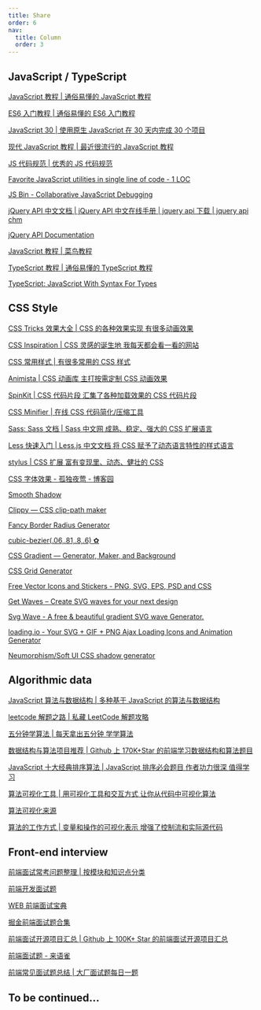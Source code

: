 ```yaml
---
title: Share
order: 6
nav:
  title: Column
  order: 3
---
```


## JavaScript / TypeScript

<a href="https://wangdoc.com/javascript" target="_blank">JavaScript 教程 | 通俗易懂的 JavaScript 教程</a>

<a href="https://es6.ruanyifeng.com/" target="_blank">ES6 入门教程 | 通俗易懂的 ES6 入门教程</a>

<a href="https://javascript30.com/" target="_blank">JavaScript 30 | 使用原生 JavaScript 在 30 天内完成 30 个项目</a>

<a href="https://zh.javascript.info/" target="_blank">现代 JavaScript 教程 | 最近很流行的 JavaScript 教程</a>

<a href="https://github.com/ryanmcdermott/clean-code-javascript" target="_blank">JS 代码规范 | 优秀的 JS 代码规范</a>

<a href="https://1loc.dev/" target="_blank">Favorite JavaScript utilities in single line of code - 1 LOC</a>

<a href="https://jsbin.com/?html,output" target="_blank">JS Bin - Collaborative JavaScript Debugging</a>

<a href="http://jquery.cuishifeng.cn/" target="_blank">jQuery API 中文文档 | jQuery API 中文在线手册 | jquery api 下载 | jquery api chm</a>

<a href="https://api.jquery.com/" target="_blank">jQuery API Documentation</a>

<a href="https://www.runoob.com/js/js-tutorial.html" target="_blank">JavaScript 教程 | 菜鸟教程</a>

<a href="https://github.com/xcatliu/typescript-tutorial" target="_blank">TypeScript 教程 | 通俗易懂的 TypeScript 教程</a>

<a href="https://www.typescriptlang.org/" target="_blank">TypeScript: JavaScript With Syntax For Types</a>

## CSS Style

<a href="https://lhammer.cn/You-need-to-know-css/#/zh-cn/" target="_blank">CSS Tricks 效果大全 | CSS 的各种效果实现 有很多动画效果</a>

<a href="https://github.com/chokcoco/CSS-Inspiration" target="_blank">CSS Inspiration | CSS 灵感的诞生地 我每天都会看一看的网站</a>

<a href="https://github.com/QiShaoXuan/css_tricks" target="_blank">CSS 常用样式 | 有很多常用的 CSS 样式</a>

<a href="https://animista.net/" target="_blank">Animista | CSS 动画库 主打按需定制 CSS 动画效果</a>

<a href="https://tobiasahlin.com/spinkit/" target="_blank">SpinKit | CSS 代码片段 汇集了各种加载效果的 CSS 代码片段</a>

<a href="https://cssminifier.com/" target="_blank">CSS Minifier | 在线 CSS 代码简化/压缩工具</a>

<a href="https://sass.bootcss.com/documentation/" target="_blank">Sass: Sass 文档 | Sass 中文网 成熟、稳定、强大的 CSS 扩展语言</a>

<a href="https://less.bootcss.com/" target="_blank">Less 快速入门 | Less.js 中文文档 将 CSS 赋予了动态语言特性的样式语言</a>

<a href="https://stylus-lang.com/" target="_blank">stylus | CSS 扩展 富有变现里、动态、健壮的 CSS</a>

<a href="https://www.cnblogs.com/hanqishihu/p/6284717.html" target="_blank">CSS 字体效果 - 孤独夜莺 - 博客园</a>

<a href="https://shadows.brumm.af/" target="_blank">Smooth Shadow</a>

<a href="https://bennettfeely.com/clippy/" target="_blank">Clippy — CSS clip-path maker</a>

<a href="https://9elements.github.io/fancy-border-radius/" target="_blank">Fancy Border Radius Generator</a>

<a href="https://cubic-bezier.com/" target="_blank">cubic-bezier(.06,.81,.8,.6) ✿</a>

<a href="https://cssgradient.io/" target="_blank">CSS Gradient — Generator, Maker, and Background</a>

<a href="https://cssgrid-generator.netlify.app/" target="_blank">CSS Grid Generator</a>

<a href="https://www.flaticon.com/" target="_blank">Free Vector Icons and Stickers - PNG, SVG, EPS, PSD and CSS</a>

<a href="https://getwaves.io/" target="_blank">Get Waves – Create SVG waves for your next design</a>

<a href="https://svgwave.in/" target="_blank">Svg Wave - A free & beautiful gradient SVG wave Generator.</a>

<a href="https://loading.io/" target="_blank">loading.io - Your SVG + GIF + PNG Ajax Loading Icons and Animation Generator</a>

<a href="https://neumorphism.io/" target="_blank">Neumorphism/Soft UI CSS shadow generator</a>

## Algorithmic data

<a href="http://github.com/trekhleb/javascript-algorithms" target="_blank">JavaScript 算法与数据结构 | 多种基于 JavaScript 的算法与数据结构</a>

<a href="https://github.com/azl397985856/leetcode" target="_blank">leetcode 解题之路 | 私藏 LeetCode 解题攻略 </a>

<a href="https://github.com/MisterBooo/LeetCodeAnimation" target="_blank">五分钟学算法 | 每天拿出五分钟 学学算法</a>

<a href="https://github.com/biaochenxuying/blog/issues/43" target="_blank">数据结构与算法项目推荐 | Github 上 170K+Star 的前端学习数据结构和算法题目</a>

<a href="https://github.com/biaochenxuying/blog/issues/42" target="_blank">JavaScript 十大经典排序算法 | JavaScript 排序必会题目 作者功力很深 值得学习</a>

<a href="https://github.com/algorithm-visualizer/algorithm-visualizer" target="_blank">算法可视化工具 | 用可视化工具和交互方式 让你从代码中可视化算法</a>

<a href="https://visualgo.net/en" target="_blank">算法可视化来源</a>

<a href="https://github.com/skidding/illustrated-algorithms" target="_blank">算法的工作方式 | 变量和操作的可视化表示 增强了控制流和实际源代码</a>

## Front-end interview

<a href="https://interview.poetries.top/" target="_blank">前端面试常考问题整理 | 按模块和知识点分类 </a>

<a href="https://github.com/markyun/My-blog/tree/master/Front-end-Developer-Questions" target="_blank">前端开发面试题</a>

<a href="https://github.com/h5bp/Front-end-Developer-Interview-Questions/" target="_blank">WEB 前端面试宝典</a>

<a href="https://github.com/shfshanyue/blog/blob/master/post/juejin-interview.md" target="_blank">掘金前端面试题合集</a>

<a href="https://github.com/biaochenxuying/blog/issues/47" target="_blank">前端面试开源项目汇总 | Github 上 100K+ Star 的前端面试开源项目汇总</a>

<a href="https://www.yuque.com/yuqueyonghuxrjrwo/ly400w/abghpc#j3zh3" target="_blank">前端面试题 - 来语雀</a>

<a href="https://q.shanyue.tech/fe/" target="_blank">前端常见面试题总结 | 大厂面试题每日一题</a>

## To be continued...
